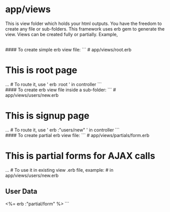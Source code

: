 app/views
=================
This is view folder which holds your html outputs. You have the freedom to create any file or sub-folders.
This framework uses erb gem to generate the view. Views can be created fully or partially. Example,

<br>
#### To create simple erb view file:
```
# app/views/root.erb
<h1>This is root page</h1>
...
# To route it, use ' erb :root ' in controller
```
<br>
#### To create erb view file inside a sub-folder:
```
# app/views/users/new.erb
<h1>This is signup page</h1>
...
# To route it, use ' erb :"users/new" ' in controller
```

<br>
#### To create partial erb view file:
```
# app/views/partials/form.erb
<h1>This is partial forms for AJAX calls</h1>
...
# To use it in existing view .erb file, example:
	# in app/views/users/new.erb
	<h2> User Data </h2>
	<%= erb :"partial/form" %>
```
